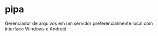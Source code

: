 # pipa
Gerenciador de arquivos em um servidor preferencialmente local com interface Windows e Android
